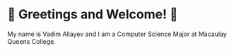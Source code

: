 <!--
### Hi there 👋
-->
<!--
**VadimAllayev/VadimAllayev** is a ✨ _special_ ✨ repository because its `README.md` (this file) appears on your GitHub profile.

Here are some ideas to get you started:

- 🔭 I’m currently working on ...
- 🌱 I’m currently learning ...
- 👯 I’m looking to collaborate on ...
- 🤔 I’m looking for help with ...
- 💬 Ask me about ...
- 📫 How to reach me: ...
- 😄 Pronouns: ...
- ⚡ Fun fact: ...
-->

<!DOCTYPE html>
<html>
  <body>
    <h1>🦆 Greetings and Welcome! 🥐</h1>
    <p> My name is Vadim Allayev and I am a Computer Science Major at Macaulay Queens College. </p>
  </body>
</html>
